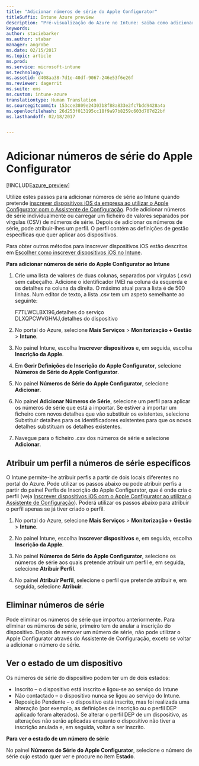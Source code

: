 ```yaml
---
title: "Adicionar números de série do Apple Configurator"
titleSuffix: Intune Azure preview
description: "Pré-visualização do Azure no Intune: saiba como adicionar números de série em dispositivos iOS pertencentes à empresa com o Apple Configurator."
keywords: 
author: staciebarker
ms.author: stabar
manager: angrobe
ms.date: 02/15/2017
ms.topic: article
ms.prod: 
ms.service: microsoft-intune
ms.technology: 
ms.assetid: d408aa38-7d1e-40df-9067-246e53f6e26f
ms.reviewer: dagerrit
ms.suite: ems
ms.custom: intune-azure
translationtype: Human Translation
ms.sourcegitcommit: 153cce3809e24303b8f88a833e2fc7bdd9428a4a
ms.openlocfilehash: 26d253f013195cc18f9a97b8259c603d707d22bf
ms.lasthandoff: 02/18/2017


---
```


# <a name="add-apple-configurator-serial-numbers"></a>Adicionar números de série do Apple Configurator

[!INCLUDE[azure_preview](../includes/azure_preview.md)]

Utilize estes passos para adicionar números de série ao Intune quando pretende [inscrever dispositivos iOS da empresa ao utilizar o Apple Configurator com o Assistente de Configuração](enroll-ios-devices-with-apple-configurator-and-setup-assistant.md). Pode adicionar números de série individualmente ou carregar um ficheiro de valores separados por vírgulas (CSV) de números de série. Depois de adicionar os números de série, pode atribuir-lhes um perfil. O perfil contém as definições de gestão específicas que quer aplicar aos dispositivos.

Para obter outros métodos para inscrever dispositivos iOS estão descritos em [Escolher como inscrever dispositivos iOS no Intune](choose-ios-enrollment-method.md).

**Para adicionar números de série do Apple Configurator ao Intune**

1. Crie uma lista de valores de duas colunas, separados por vírgulas (.csv) sem cabeçalho. Adicione o identificador IMEI na coluna da esquerda e os detalhes na coluna da direita. O máximo atual para a lista é de 500 linhas. Num editor de texto, a lista .csv tem um aspeto semelhante ao seguinte:

    F7TLWCLBX196,detalhes do serviço</br>
   DLXQPCWVGHMJ,detalhes do dispositivo

2. No portal do Azure, selecione **Mais Serviços** > **Monitorização + Gestão** > **Intune**.

3.  No painel Intune, escolha **Inscrever dispositivos** e, em seguida, escolha **Inscrição da Apple**.

4. Em **Gerir Definições de Inscrição do Apple Configurator**, selecione **Números de Série do Apple Configurator**.

5. No painel **Números de Série do Apple Configurator**, selecione **Adicionar**.

6. No painel **Adicionar Números de Série**, selecione um perfil para aplicar os números de série que está a importar. Se estiver a importar um ficheiro com novos detalhes que vão substituir os existentes, selecione Substituir detalhes para os identificadores existentes para que os novos detalhes substituam os detalhes existentes.

7. Navegue para o ficheiro .csv dos números de série e selecione **Adicionar**.

## <a name="assign-a-profile-to-specific-serial-numbers"></a>Atribuir um perfil a números de série específicos

O Intune permite-lhe atribuir perfis a partir de dois locais diferentes no portal do Azure. Pode utilizar os passos abaixo ou pode atribuir perfis a partir do painel Perfis de Inscrição do Apple Configurator, que é onde cria o perfil (veja [Inscrever dispositivos iOS com o Apple Configurator ao utilizar o Assistente de Configuração](enroll-ios-devices-with-apple-configurator-and-setup-assistant.md)). Poderá utilizar os passos abaixo para atribuir o perfil apenas se já tiver criado o perfil.

1. No portal do Azure, selecione **Mais Serviços** > **Monitorização + Gestão** > **Intune**.

2. No painel Intune, escolha **Inscrever dispositivos** e, em seguida, escolha **Inscrição da Apple**.

3. No painel **Números de Série do Apple Configurator**, selecione os números de série aos quais pretende atribuir um perfil e, em seguida, selecione **Atribuir Perfil**.

4. No painel **Atribuir Perfil**, selecione o perfil que pretende atribuir e, em seguida, selecione **Atribuir**.

## <a name="delete-serial-numbers"></a>Eliminar números de série
Pode eliminar os números de série que importou anteriormente. Para eliminar os números de série, primeiro tem de anular a inscrição do dispositivo. Depois de remover um número de série, não pode utilizar o Apple Configurator através do Assistente de Configuração, exceto se voltar a adicionar o número de série.

## <a name="view-the-state-of-a-device"></a>Ver o estado de um dispositivo
Os números de série do dispositivo podem ter um de dois estados:

- Inscrito – o dispositivo está inscrito e ligou-se ao serviço do Intune
- Não contactado – o dispositivo nunca se ligou ao serviço do Intune.
- Reposição Pendente – o dispositivo está inscrito, mas foi realizada uma alteração (por exemplo, as definições de inscrição ou o perfil DEP aplicado foram alterados). Se alterar o perfil DEP de um dispositivo, as alterações não serão aplicadas enquanto o dispositivo não tiver a inscrição anulada e, em seguida, voltar a ser inscrito.

**Para ver o estado de um número de série**

No painel **Números de Série do Apple Configurator**, selecione o número de série cujo estado quer ver e procure no item **Estado**.

